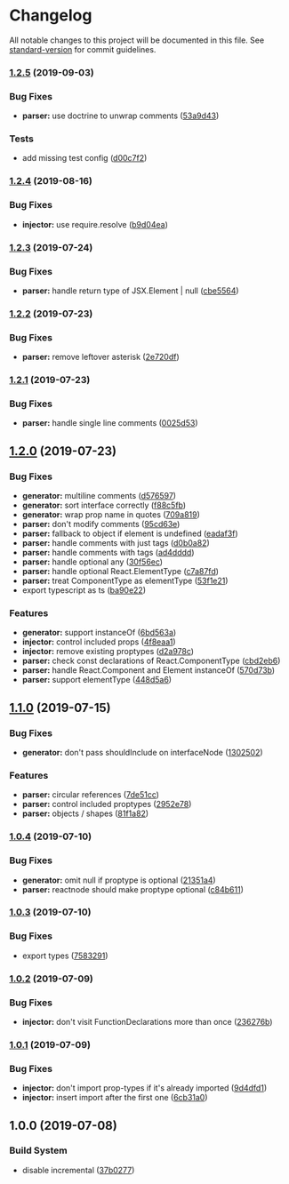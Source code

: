 # Changelog

All notable changes to this project will be documented in this file. See [standard-version](https://github.com/conventional-changelog/standard-version) for commit guidelines.

### [1.2.5](https://github.com/merceyz/typescript-to-proptypes/compare/v1.2.4...v1.2.5) (2019-09-03)

### Bug Fixes

- **parser:** use doctrine to unwrap comments ([53a9d43](https://github.com/merceyz/typescript-to-proptypes/commit/53a9d43))

### Tests

- add missing test config ([d00c7f2](https://github.com/merceyz/typescript-to-proptypes/commit/d00c7f2))

### [1.2.4](https://github.com/merceyz/typescript-to-proptypes/compare/v1.2.3...v1.2.4) (2019-08-16)

### Bug Fixes

- **injector:** use require.resolve ([b9d04ea](https://github.com/merceyz/typescript-to-proptypes/commit/b9d04ea))

### [1.2.3](https://github.com/merceyz/typescript-to-proptypes/compare/v1.2.2...v1.2.3) (2019-07-24)

### Bug Fixes

- **parser:** handle return type of JSX.Element | null ([cbe5564](https://github.com/merceyz/typescript-to-proptypes/commit/cbe5564))

### [1.2.2](https://github.com/merceyz/typescript-to-proptypes/compare/v1.2.1...v1.2.2) (2019-07-23)

### Bug Fixes

- **parser:** remove leftover asterisk ([2e720df](https://github.com/merceyz/typescript-to-proptypes/commit/2e720df))

### [1.2.1](https://github.com/merceyz/typescript-to-proptypes/compare/v1.2.0...v1.2.1) (2019-07-23)

### Bug Fixes

- **parser:** handle single line comments ([0025d53](https://github.com/merceyz/typescript-to-proptypes/commit/0025d53))

## [1.2.0](https://github.com/merceyz/typescript-to-proptypes/compare/v1.1.0...v1.2.0) (2019-07-23)

### Bug Fixes

- **generator:** multiline comments ([d576597](https://github.com/merceyz/typescript-to-proptypes/commit/d576597))
- **generator:** sort interface correctly ([f88c5fb](https://github.com/merceyz/typescript-to-proptypes/commit/f88c5fb))
- **generator:** wrap prop name in quotes ([709a819](https://github.com/merceyz/typescript-to-proptypes/commit/709a819))
- **parser:** don't modify comments ([95cd63e](https://github.com/merceyz/typescript-to-proptypes/commit/95cd63e))
- **parser:** fallback to object if element is undefined ([eadaf3f](https://github.com/merceyz/typescript-to-proptypes/commit/eadaf3f))
- **parser:** handle comments with just tags ([d0b0a82](https://github.com/merceyz/typescript-to-proptypes/commit/d0b0a82))
- **parser:** handle comments with tags ([ad4dddd](https://github.com/merceyz/typescript-to-proptypes/commit/ad4dddd))
- **parser:** handle optional any ([30f56ec](https://github.com/merceyz/typescript-to-proptypes/commit/30f56ec))
- **parser:** handle optional React.ElementType ([c7a87fd](https://github.com/merceyz/typescript-to-proptypes/commit/c7a87fd))
- **parser:** treat ComponentType as elementType ([53f1e21](https://github.com/merceyz/typescript-to-proptypes/commit/53f1e21))
- export typescript as ts ([ba90e22](https://github.com/merceyz/typescript-to-proptypes/commit/ba90e22))

### Features

- **generator:** support instanceOf ([6bd563a](https://github.com/merceyz/typescript-to-proptypes/commit/6bd563a))
- **injector:** control included props ([4f8eaa1](https://github.com/merceyz/typescript-to-proptypes/commit/4f8eaa1))
- **injector:** remove existing proptypes ([d2a978c](https://github.com/merceyz/typescript-to-proptypes/commit/d2a978c))
- **parser:** check const declarations of React.ComponentType ([cbd2eb6](https://github.com/merceyz/typescript-to-proptypes/commit/cbd2eb6))
- **parser:** handle React.Component and Element instanceOf ([570d73b](https://github.com/merceyz/typescript-to-proptypes/commit/570d73b))
- **parser:** support elementType ([448d5a6](https://github.com/merceyz/typescript-to-proptypes/commit/448d5a6))

## [1.1.0](https://github.com/merceyz/typescript-to-proptypes/compare/v1.0.4...v1.1.0) (2019-07-15)

### Bug Fixes

- **generator:** don't pass shouldInclude on interfaceNode ([1302502](https://github.com/merceyz/typescript-to-proptypes/commit/1302502))

### Features

- **parser:** circular references ([7de51cc](https://github.com/merceyz/typescript-to-proptypes/commit/7de51cc))
- **parser:** control included proptypes ([2952e78](https://github.com/merceyz/typescript-to-proptypes/commit/2952e78))
- **parser:** objects / shapes ([81f1a82](https://github.com/merceyz/typescript-to-proptypes/commit/81f1a82))

### [1.0.4](https://github.com/merceyz/typescript-to-proptypes/compare/v1.0.3...v1.0.4) (2019-07-10)

### Bug Fixes

- **generator:** omit null if proptype is optional ([21351a4](https://github.com/merceyz/typescript-to-proptypes/commit/21351a4))
- **parser:** reactnode should make proptype optional ([c84b611](https://github.com/merceyz/typescript-to-proptypes/commit/c84b611))

### [1.0.3](https://github.com/merceyz/typescript-to-proptypes/compare/v1.0.2...v1.0.3) (2019-07-10)

### Bug Fixes

- export types ([7583291](https://github.com/merceyz/typescript-to-proptypes/commit/7583291))

### [1.0.2](https://github.com/merceyz/typescript-to-proptypes/compare/v1.0.1...v1.0.2) (2019-07-09)

### Bug Fixes

- **injector:** don't visit FunctionDeclarations more than once ([236276b](https://github.com/merceyz/typescript-to-proptypes/commit/236276b))

### [1.0.1](https://github.com/merceyz/typescript-to-proptypes/compare/v1.0.0...v1.0.1) (2019-07-09)

### Bug Fixes

- **injector:** don't import prop-types if it's already imported ([9d4dfd1](https://github.com/merceyz/typescript-to-proptypes/commit/9d4dfd1))
- **injector:** insert import after the first one ([6cb31a0](https://github.com/merceyz/typescript-to-proptypes/commit/6cb31a0))

## 1.0.0 (2019-07-08)

### Build System

- disable incremental ([37b0277](https://github.com/merceyz/typescript-to-proptypes/commit/37b0277))
